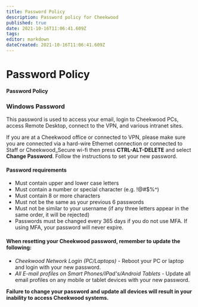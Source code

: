 ```yaml
---
title: Password Policy
description: Password policy for Cheekwood
published: true
date: 2021-10-16T11:06:41.609Z
tags: 
editor: markdown
dateCreated: 2021-10-16T11:06:41.609Z
---
```


# Password Policy

**Password Policy**

### Windows Password <a id="PasswordPolicy-WindowsPassword"></a>

This password is used to access your email, login to Cheekwood PCs, access Remote Desktop, connect to the VPN, and various intranet sites.

If you are at a Cheekwood office or connected to VPN, please make sure you are connected via a hard-wire Ethernet connection or connected to Staff or Cheekwood\_Secure wi-fi then press **CTRL-ALT-DELETE** and select **Change Password**. Follow the instructions to set your new password.

#### Password requirements <a id="PasswordPolicy-Passwordrequirements"></a>

* Must contain upper and lower case letters
* Must contain a number or special character \(e.g. !@\#$%^\)
* Must contain 8 or more characters
* Must not be the same as your previous 6 passwords
* Must not be similar to your username \(if any three letters appear in the same order, it will be rejected\)
* Passwords must be changed every 365 days if you do not use MFA. If using MFA, your password will never expire.

#### **When resetting your Cheekwood password, remember to update the following:** <a id="PasswordPolicy-WhenresettingyourCheekwoodpassword,remembertoupdatethefollowing:"></a>

* _Cheekwood Network Login \(PC/Laptops\)_ - Reboot your PC or laptop and login with your new password.
* _All E-mail profiles on Smart Phones/IPad's/Android Tablets_ - Update all email profiles on any mobile or tablet devices with your new password.

**Failure to change your password and update all devices will result in your inability to access Cheekwood systems.**


